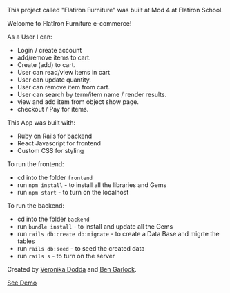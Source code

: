 This project called "Flatiron Furniture" was built at Mod 4 at Flatiron School.

Welcome to FlatIron Furniture e-commerce!

As a User I can:

 -  Login / create account 
 -  add/remove items to cart. 
 - Create (add) to cart. 
 - User can read/view items in cart
 - User can update quantity. 
 - User can remove item from cart. 
 - User can search by term/item name / render results.
 - view and add item from object show page.
 -  checkout / Pay for items. 

 This App was built with:

 - Ruby on Rails for backend 
 - React Javascript for frontend
 - Custom CSS for styling

To run the frontend:

 - cd into the folder `frontend`
 - run `npm install` - to install all the libraries and Gems
 - run `npm start` - to turn on the localhost


To run the backend:

 - cd into the folder `backend`
 - run `bundle install` - to install and update all the Gems
 - run `rails db:create db:migrate` - to create a Data Base and migrte the tables
 - run `rails db:seed` - to seed the created data
 - run `rails s` - to turn on the server

 Created by [Veronika Dodda](https://github.com/vshengeliya) and [Ben Garlock](https://github.com/bengarlock). 
 
 [See Demo](https://www.youtube.com/watch?v=uJ8aHeDJoUQ)
